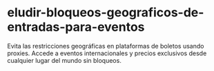 # eludir-bloqueos-geograficos-de-entradas-para-eventos
Evita las restricciones geográficas en plataformas de boletos usando proxies. Accede a eventos internacionales y precios exclusivos desde cualquier lugar del mundo sin bloqueos.
